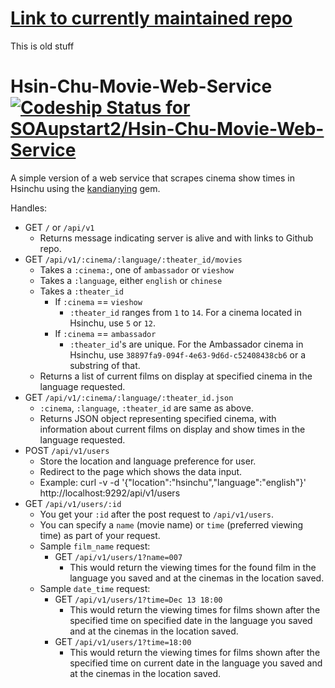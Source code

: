 # [Link to currently maintained repo](https://github.com/SOAupstart2/Hsin-Chu-Movie-Web-Service-Dynamo)
This is old stuff

# Hsin-Chu-Movie-Web-Service [ ![Codeship Status for SOAupstart2/Hsin-Chu-Movie-Web-Service](https://codeship.com/projects/e9879d20-6210-0133-a4af-7e706f11b58d/status?branch=master)](https://codeship.com/projects/112582)
A simple version of a web service that scrapes cinema show times in Hsinchu using the [kandianying](https://github.com/SOAupstart2/Hsinchu_Movie) gem.

Handles:
- GET `/` or `/api/v1`
  - Returns message indicating server is alive and with links to Github repo.
- GET `/api/v1/:cinema/:language/:theater_id/movies`
  - Takes a `:cinema:`, one of `ambassador` or `vieshow`
  - Takes a `:language`, either `english` or `chinese`
  - Takes a `:theater_id`
    - If `:cinema` == `vieshow`
      - `:theater_id` ranges from `1` to `14`. For a cinema located in Hsinchu, use `5` or `12`.
    - If `:cinema` == `ambassador`
      - `:theater_id`'s are unique. For the Ambassador cinema in Hsinchu, use `38897fa9-094f-4e63-9d6d-c52408438cb6` or a substring of that.
  - Returns a list of current films on display at specified cinema in the language requested.
- GET `/api/v1/:cinema/:language/:theater_id.json`
  - `:cinema`, `:language`, `:theater_id` are same as above.
  - Returns JSON object representing specified cinema, with information about current films on display and show times in the language requested.
- POST `/api/v1/users`
  - Store the location and language preference for user.
  - Redirect to the page which shows the data input.
  - Example: curl -v -d '{"location":"hsinchu","language":"english"}' http://localhost:9292/api/v1/users
- GET `/api/v1/users/:id`
  - You get your `:id` after the post request to `/api/v1/users`.
  - You can specify a `name` (movie name) or `time` (preferred viewing time) as part of your request.
  - Sample `film_name` request:
    - GET `/api/v1/users/1?name=007`
      - This would return the viewing times for the found film in the language you saved and at the cinemas in the location saved.
  - Sample `date_time` request:
    - GET `/api/v1/users/1?time=Dec 13 18:00`
      - This would return the viewing times for films shown after the specified time on specified date in the language you saved and at the cinemas in the location saved.
    - GET `/api/v1/users/1?time=18:00`
      - This would return the viewing times for films shown after the specified time on current date in the language you saved and at the cinemas in the location saved.
